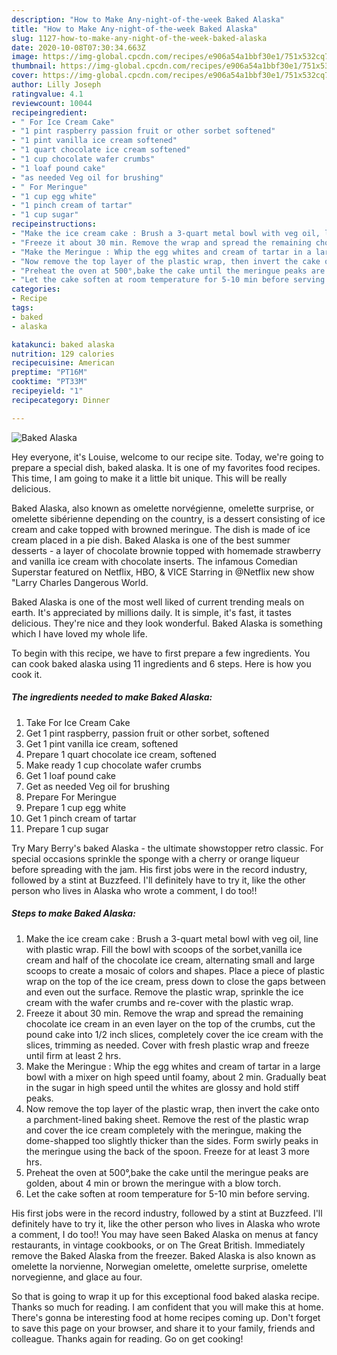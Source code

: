 ```yaml
---
description: "How to Make Any-night-of-the-week Baked Alaska"
title: "How to Make Any-night-of-the-week Baked Alaska"
slug: 1127-how-to-make-any-night-of-the-week-baked-alaska
date: 2020-10-08T07:30:34.663Z
image: https://img-global.cpcdn.com/recipes/e906a54a1bbf30e1/751x532cq70/baked-alaska-recipe-main-photo.jpg
thumbnail: https://img-global.cpcdn.com/recipes/e906a54a1bbf30e1/751x532cq70/baked-alaska-recipe-main-photo.jpg
cover: https://img-global.cpcdn.com/recipes/e906a54a1bbf30e1/751x532cq70/baked-alaska-recipe-main-photo.jpg
author: Lilly Joseph
ratingvalue: 4.1
reviewcount: 10044
recipeingredient:
- " For Ice Cream Cake"
- "1 pint raspberry passion fruit or other sorbet softened"
- "1 pint vanilla ice cream softened"
- "1 quart chocolate ice cream softened"
- "1 cup chocolate wafer crumbs"
- "1 loaf pound cake"
- "as needed Veg oil for brushing"
- " For Meringue"
- "1 cup egg white"
- "1 pinch cream of tartar"
- "1 cup sugar"
recipeinstructions:
- "Make the ice cream cake : Brush a 3-quart metal bowl with veg oil, line with plastic wrap. Fill the bowl with scoops of the sorbet,vanilla ice cream and half of the chocolate ice cream, alternating small and large scoops to create a mosaic of colors and shapes. Place a piece of plastic wrap on the top of the ice cream, press down to close the gaps between and even out the surface. Remove the plastic wrap, sprinkle the ice cream with the wafer crumbs and re-cover with the plastic wrap."
- "Freeze it about 30 min. Remove the wrap and spread the remaining chocolate ice cream in an even layer on the top of the crumbs, cut the pound cake into 1/2 inch slices, completely cover the ice cream with the slices, trimming as needed. Cover with fresh plastic wrap and freeze until firm at least 2 hrs."
- "Make the Meringue : Whip the egg whites and cream of tartar in a large bowl with a mixer on high speed until foamy, about 2 min. Gradually beat in the sugar in high speed until the whites are glossy and hold stiff peaks."
- "Now remove the top layer of the plastic wrap, then invert the cake onto a parchment-lined baking sheet. Remove the rest of the plastic wrap and cover the ice cream completely with the meringue, making the dome-shapped too slightly thicker than the sides. Form swirly peaks in the meringue using the back of the spoon. Freeze for at least 3 more hrs."
- "Preheat the oven at 500°,bake the cake until the meringue peaks are golden, about 4 min or brown the meringue with a blow torch."
- "Let the cake soften at room temperature for 5-10 min before serving."
categories:
- Recipe
tags:
- baked
- alaska

katakunci: baked alaska 
nutrition: 129 calories
recipecuisine: American
preptime: "PT16M"
cooktime: "PT33M"
recipeyield: "1"
recipecategory: Dinner

---
```



![Baked Alaska](https://img-global.cpcdn.com/recipes/e906a54a1bbf30e1/751x532cq70/baked-alaska-recipe-main-photo.jpg)

Hey everyone, it's Louise, welcome to our recipe site. Today, we're going to prepare a special dish, baked alaska. It is one of my favorites food recipes. This time, I am going to make it a little bit unique. This will be really delicious.

Baked Alaska, also known as omelette norvégienne, omelette surprise, or omelette sibérienne depending on the country, is a dessert consisting of ice cream and cake topped with browned meringue. The dish is made of ice cream placed in a pie dish. Baked Alaska is one of the best summer desserts - a layer of chocolate brownie topped with homemade strawberry and vanilla ice cream with chocolate inserts. The infamous Comedian Superstar featured on Netflix, HBO, &amp; VICE Starring in @Netflix new show &#34;Larry Charles Dangerous World.

Baked Alaska is one of the most well liked of current trending meals on earth. It's appreciated by millions daily. It is simple, it's fast, it tastes delicious. They're nice and they look wonderful. Baked Alaska is something which I have loved my whole life.


To begin with this recipe, we have to first prepare a few ingredients. You can cook baked alaska using 11 ingredients and 6 steps. Here is how you cook it.

<!--inarticleads1-->

##### The ingredients needed to make Baked Alaska:

1. Take  For Ice Cream Cake
1. Get 1 pint raspberry, passion fruit or other sorbet, softened
1. Get 1 pint vanilla ice cream, softened
1. Prepare 1 quart chocolate ice cream, softened
1. Make ready 1 cup chocolate wafer crumbs
1. Get 1 loaf pound cake
1. Get as needed Veg oil for brushing
1. Prepare  For Meringue
1. Prepare 1 cup egg white
1. Get 1 pinch cream of tartar
1. Prepare 1 cup sugar


Try Mary Berry&#39;s baked Alaska - the ultimate showstopper retro classic. For special occasions sprinkle the sponge with a cherry or orange liqueur before spreading with the jam. His first jobs were in the record industry, followed by a stint at Buzzfeed. I&#39;ll definitely have to try it, like the other person who lives in Alaska who wrote a comment, I do too!! 

<!--inarticleads2-->

##### Steps to make Baked Alaska:

1. Make the ice cream cake : Brush a 3-quart metal bowl with veg oil, line with plastic wrap. Fill the bowl with scoops of the sorbet,vanilla ice cream and half of the chocolate ice cream, alternating small and large scoops to create a mosaic of colors and shapes. Place a piece of plastic wrap on the top of the ice cream, press down to close the gaps between and even out the surface. Remove the plastic wrap, sprinkle the ice cream with the wafer crumbs and re-cover with the plastic wrap.
1. Freeze it about 30 min. Remove the wrap and spread the remaining chocolate ice cream in an even layer on the top of the crumbs, cut the pound cake into 1/2 inch slices, completely cover the ice cream with the slices, trimming as needed. Cover with fresh plastic wrap and freeze until firm at least 2 hrs.
1. Make the Meringue : Whip the egg whites and cream of tartar in a large bowl with a mixer on high speed until foamy, about 2 min. Gradually beat in the sugar in high speed until the whites are glossy and hold stiff peaks.
1. Now remove the top layer of the plastic wrap, then invert the cake onto a parchment-lined baking sheet. Remove the rest of the plastic wrap and cover the ice cream completely with the meringue, making the dome-shapped too slightly thicker than the sides. Form swirly peaks in the meringue using the back of the spoon. Freeze for at least 3 more hrs.
1. Preheat the oven at 500°,bake the cake until the meringue peaks are golden, about 4 min or brown the meringue with a blow torch.
1. Let the cake soften at room temperature for 5-10 min before serving.


His first jobs were in the record industry, followed by a stint at Buzzfeed. I&#39;ll definitely have to try it, like the other person who lives in Alaska who wrote a comment, I do too!! You may have seen Baked Alaska on menus at fancy restaurants, in vintage cookbooks, or on The Great British. Immediately remove the Baked Alaska from the freezer. Baked Alaska is also known as omelette la norvienne, Norwegian omelette, omelette surprise, omelette norvegienne, and glace au four. 

So that is going to wrap it up for this exceptional food baked alaska recipe. Thanks so much for reading. I am confident that you will make this at home. There's gonna be interesting food at home recipes coming up. Don't forget to save this page on your browser, and share it to your family, friends and colleague. Thanks again for reading. Go on get cooking!
